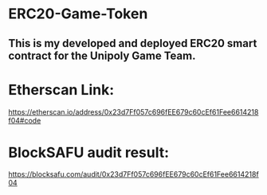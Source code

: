 # ERC20-Game-Token
## This is my developed and deployed ERC20 smart contract for the Unipoly Game Team.
# Etherscan Link:
https://etherscan.io/address/0x23d7Ff057c696fEE679c60cEf61Fee6614218f04#code
# BlockSAFU audit result:
https://blocksafu.com/audit/0x23d7Ff057c696fEE679c60cEf61Fee6614218f04
